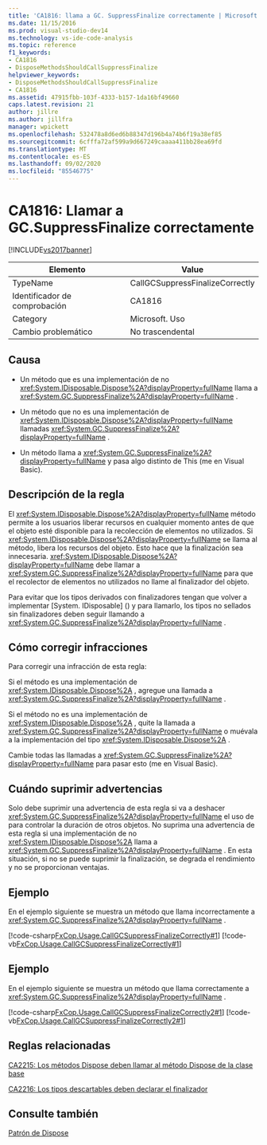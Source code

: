 ```yaml
---
title: 'CA1816: llama a GC. SuppressFinalize correctamente | Microsoft Docs'
ms.date: 11/15/2016
ms.prod: visual-studio-dev14
ms.technology: vs-ide-code-analysis
ms.topic: reference
f1_keywords:
- CA1816
- DisposeMethodsShouldCallSuppressFinalize
helpviewer_keywords:
- DisposeMethodsShouldCallSuppressFinalize
- CA1816
ms.assetid: 47915fbb-103f-4333-b157-1da16bf49660
caps.latest.revision: 21
author: jillre
ms.author: jillfra
manager: wpickett
ms.openlocfilehash: 532478a8d6ed6b88347d196b4a74b6f19a38ef85
ms.sourcegitcommit: 6cfffa72af599a9d667249caaaa411bb28ea69fd
ms.translationtype: MT
ms.contentlocale: es-ES
ms.lasthandoff: 09/02/2020
ms.locfileid: "85546775"
---
```

# <a name="ca1816-call-gcsuppressfinalize-correctly"></a>CA1816: Llamar a GC.SuppressFinalize correctamente
[!INCLUDE[vs2017banner](../includes/vs2017banner.md)]

|Elemento|Value|
|-|-|
|TypeName|CallGCSuppressFinalizeCorrectly|
|Identificador de comprobación|CA1816|
|Category|Microsoft. Uso|
|Cambio problemático|No trascendental|

## <a name="cause"></a>Causa

- Un método que es una implementación de no <xref:System.IDisposable.Dispose%2A?displayProperty=fullName> llama a <xref:System.GC.SuppressFinalize%2A?displayProperty=fullName> .

- Un método que no es una implementación de <xref:System.IDisposable.Dispose%2A?displayProperty=fullName> llamadas <xref:System.GC.SuppressFinalize%2A?displayProperty=fullName> .

- Un método llama a <xref:System.GC.SuppressFinalize%2A?displayProperty=fullName> y pasa algo distinto de This (me en Visual Basic).

## <a name="rule-description"></a>Descripción de la regla
 El <xref:System.IDisposable.Dispose%2A?displayProperty=fullName> método permite a los usuarios liberar recursos en cualquier momento antes de que el objeto esté disponible para la recolección de elementos no utilizados. Si <xref:System.IDisposable.Dispose%2A?displayProperty=fullName> se llama al método, libera los recursos del objeto. Esto hace que la finalización sea innecesaria. <xref:System.IDisposable.Dispose%2A?displayProperty=fullName> debe llamar a <xref:System.GC.SuppressFinalize%2A?displayProperty=fullName> para que el recolector de elementos no utilizados no llame al finalizador del objeto.

 Para evitar que los tipos derivados con finalizadores tengan que volver a implementar [System. IDisposable] (<!-- TODO: review code entity reference <xref:assetId:///System.IDisposable?qualifyHint=True&amp;autoUpgrade=False>  -->) y para llamarlo, los tipos no sellados sin finalizadores deben seguir llamando a <xref:System.GC.SuppressFinalize%2A?displayProperty=fullName> .

## <a name="how-to-fix-violations"></a>Cómo corregir infracciones
 Para corregir una infracción de esta regla:

 Si el método es una implementación de <xref:System.IDisposable.Dispose%2A> , agregue una llamada a <xref:System.GC.SuppressFinalize%2A?displayProperty=fullName> .

 Si el método no es una implementación de <xref:System.IDisposable.Dispose%2A> , quite la llamada a <xref:System.GC.SuppressFinalize%2A?displayProperty=fullName> o muévala a la implementación del tipo <xref:System.IDisposable.Dispose%2A> .

 Cambie todas las llamadas a <xref:System.GC.SuppressFinalize%2A?displayProperty=fullName> para pasar esto (me en Visual Basic).

## <a name="when-to-suppress-warnings"></a>Cuándo suprimir advertencias
 Solo debe suprimir una advertencia de esta regla si va a deshacer <xref:System.GC.SuppressFinalize%2A?displayProperty=fullName> el uso de para controlar la duración de otros objetos. No suprima una advertencia de esta regla si una implementación de no <xref:System.IDisposable.Dispose%2A> llama a <xref:System.GC.SuppressFinalize%2A?displayProperty=fullName> . En esta situación, si no se puede suprimir la finalización, se degrada el rendimiento y no se proporcionan ventajas.

## <a name="example"></a>Ejemplo
 En el ejemplo siguiente se muestra un método que llama incorrectamente a <xref:System.GC.SuppressFinalize%2A?displayProperty=fullName> .

 [!code-csharp[FxCop.Usage.CallGCSuppressFinalizeCorrectly#1](../snippets/csharp/VS_Snippets_CodeAnalysis/FxCop.Usage.CallGCSuppressFinalizeCorrectly/CS/FxCop.Usage.CallGCSuppressFinalizeCorrectly.cs#1)]
 [!code-vb[FxCop.Usage.CallGCSuppressFinalizeCorrectly#1](../snippets/visualbasic/VS_Snippets_CodeAnalysis/FxCop.Usage.CallGCSuppressFinalizeCorrectly/VB/FxCop.Usage.CallGCSuppressFinalizeCorrectly.vb#1)]

## <a name="example"></a>Ejemplo
 En el ejemplo siguiente se muestra un método que llama correctamente a <xref:System.GC.SuppressFinalize%2A?displayProperty=fullName> .

 [!code-csharp[FxCop.Usage.CallGCSuppressFinalizeCorrectly2#1](../snippets/csharp/VS_Snippets_CodeAnalysis/FxCop.Usage.CallGCSuppressFinalizeCorrectly2/CS/FxCop.Usage.CallGCSuppressFinalizeCorrectly2.cs#1)]
 [!code-vb[FxCop.Usage.CallGCSuppressFinalizeCorrectly2#1](../snippets/visualbasic/VS_Snippets_CodeAnalysis/FxCop.Usage.CallGCSuppressFinalizeCorrectly2/VB/FxCop.Usage.CallGCSuppressFinalizeCorrectly2.vb#1)]

## <a name="related-rules"></a>Reglas relacionadas
 [CA2215: Los métodos Dispose deben llamar al método Dispose de la clase base](../code-quality/ca2215-dispose-methods-should-call-base-class-dispose.md)

 [CA2216: Los tipos descartables deben declarar el finalizador](../code-quality/ca2216-disposable-types-should-declare-finalizer.md)

## <a name="see-also"></a>Consulte también
 [Patrón de Dispose](https://msdn.microsoft.com/library/31a6c13b-d6a2-492b-9a9f-e5238c983bcb)

